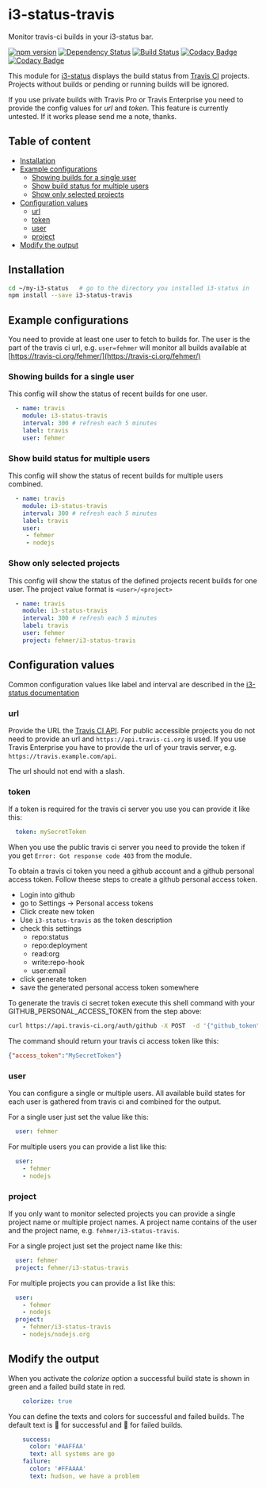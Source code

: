 # i3-status-travis

Monitor travis-ci builds in your i3-status bar.

[![npm version](https://img.shields.io/npm/v/i3-status-travis.svg?style=flat-square)](https://www.npmjs.com/package/i3-status-travis)
[![Dependency Status](https://img.shields.io/gemnasium/fehmer/i3-status-travis.svg?style=flat-square)](https://gemnasium.com/github.com/fehmer/i3-status-travis)
[![Build Status](https://img.shields.io/travis/fehmer/i3-status-travis.svg?style=flat-square)](https://travis-ci.org/fehmer/i3-status-travis)
[![Codacy Badge](https://img.shields.io/codacy/grade/59f026abe8ce42c28426e3728db24cf2.svg?style=flat-square)](https://www.codacy.com/app/fehmer/i3-status-travis?utm_source=github.com&amp;utm_medium=referral&amp;utm_content=fehmer/i3-status-travis&amp;utm_campaign=Badge_Grade)
[![Codacy Badge](https://img.shields.io/codacy/coverage/59f026abe8ce42c28426e3728db24cf2.svg?style=flat-square)](https://www.codacy.com/app/fehmer/i3-status-travis?utm_source=github.com&amp;utm_medium=referral&amp;utm_content=fehmer/i3-status-travis&amp;utm_campaign=Badge_Coverage)

This module for [i3-status](https://www.npmjs.com/package/i3-status) displays the build status from [Travis CI](https://travis-ci.org) projects. Projects without builds or pending or running builds will be ignored.

If you use private builds with Travis Pro or Travis Enterprise you need to provide the config values for *url* and  *token*. This feature is currently untested. If it works please send me a note, thanks.


## Table of content
<!-- MarkdownTOC -->

- [Installation](#installation)
- [Example configurations](#example-configurations)
  - [Showing builds for a single user](#showing-builds-for-a-single-user)
  - [Show build status for multiple users](#show-build-status-for-multiple-users)
  - [Show only selected projects](#show-only-selected-projects)
- [Configuration values](#configuration-values)
  - [url](#url)
  - [token](#token)
  - [user](#user)
  - [project](#project)
- [Modify the output](#modify-the-output)

<!-- /MarkdownTOC -->


## Installation

``` sh
cd ~/my-i3-status   # go to the directory you installed i3-status in
npm install --save i3-status-travis
```


## Example configurations

You need to provide at least one user to fetch to builds for. The user is the part of the travis ci url, e.g. ```user=fehmer``` will monitor all builds available at [https://travis-ci.org/fehmer/](https://travis-ci.org/fehmer/)

### Showing builds for a single user

This config will show the status of recent builds for one user.

``` yaml
  - name: travis
    module: i3-status-travis
    interval: 300 # refresh each 5 minutes
    label: travis
    user: fehmer
```


### Show build status for multiple users

This config will show the status of recent builds for multiple users combined.


``` yaml
  - name: travis
    module: i3-status-travis
    interval: 300 # refresh each 5 minutes
    label: travis
    user: 
     - fehmer
     - nodejs
```



### Show only selected projects

This config will show the status of the defined projects recent builds for one user. The project value format is ```<user>/<project>```


``` yaml
  - name: travis
    module: i3-status-travis
    interval: 300 # refresh each 5 minutes
    label: travis
    user: fehmer
    project: fehmer/i3-status-travis
```


## Configuration values

Common configuration values like label and interval are described in the [i3-status documentation](https://github.com/fehmer/i3-status/blob/master/docs/configuration.md)


### url

Provide the URL the [Travis CI API](https://docs.travis-ci.com/api#overview). For public accessible projects you do not need to provide an url and ```https://api.travis-ci.org``` is used.  If you use Travis Enterprise you have to provide the url of your travis server, e.g. ```https://travis.example.com/api```.

The url should not end with a slash.


### token

If a token is required for the travis ci server you use you can provide it like this:

``` yaml
  token: mySecretToken
```

When you use the public travis ci server you need to provide the token if you get ```Error: Got response code 403``` from the module. 

To obtain a travis ci token you need a github account and a github personal access token. Follow theese steps to create a github personal access token.

- Login into github
- go to Settings -> Personal access tokens
- Click create new token
- Use ```i3-status-travis``` as the token description
- check this settings
  + repo:status
  + repo:deployment
  + read:org
  + write:repo-hook
  + user:email
- click generate token
- save the generated personal access token somewhere

To generate the travis ci secret token execute this shell command with your GITHUB_PERSONAL_ACCESS_TOKEN from the step above:

```sh
curl https://api.travis-ci.org/auth/github -X POST  -d '{"github_token":"GITHUB_PERSONAL_ACCESS_TOKEN"}'  -H "Accept: application/vnd.travis-ci.2+json" -H "User-Agent: MyClient/1.0.0" -H "Content-Type: application/json"
```

The command should return your travis ci access token like this:

``` json
{"access_token":"MySecretToken"}
```


### user

You can configure a single or multiple users. All available build states for each user is gathered from travis ci and combined for the output.

For a single user just set the value like this:

``` yaml
  user: fehmer
```


For multiple users you can provide a list like this:


``` yaml
  user:
    - fehmer
    - nodejs
```


### project

If you only want to monitor selected projects you can provide a single project name or multiple project names. A project name contains of the user and the project name, e.g. ```fehmer/i3-status-travis```.

For a single project just set the project name like this:

``` yaml
  user: fehmer
  project: fehmer/i3-status-travis
```


For multiple projects you can provide a list like this:

``` yaml
  user:
    - fehmer
    - nodejs
  project:
    - fehmer/i3-status-travis
    - nodejs/nodejs.org
```


## Modify the output 

When you activate the *colorize* option a successful build state is shown in green and a failed build state in red. 

``` yaml
    colorize: true
```


You can define the texts and colors for successful and failed builds.
The default text is **** for successful and **** for failed builds.

``` yaml
    success:
      color: '#AAFFAA'
      text: all systems are go
    failure:
      color: '#FFAAAA'
      text: hudson, we have a problem
```